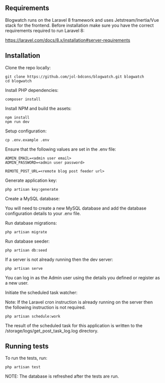 ## Requirements

Blogwatch runs on the Laravel 8 framework and uses Jetstream/Inertia/Vue stack for the frontend.  Before installation make sure you have the correct requirements required to run Laravel 8:

https://laravel.com/docs/8.x/installation#server-requirements

## Installation

Clone the repo locally:

```
git clone https://github.com/jol-bdcons/blogwatch.git blogwatch
cd blogwatch
```

Install PHP dependencies:

```
composer install
```

Install NPM and build the assets:

```
npm install
npm run dev
```

Setup configuration:

```
cp .env.example .env
```

Ensure that the following values are set in the .env file:

```
ADMIN_EMAIL=<admin user email>
ADMIN_PASSWORD=<admin user password>

REMOTE_POST_URL=<remote blog post feeder url>
```

Generate application key:

```
php artisan key:generate
```

Create a MySQL database:

You will need to create a new MySQL database and add the database configuration details to your .env file.

Run database migrations:

```
php artisan migrate
```

Run database seeder:

```
php artisan db:seed
```

If a server is not already running then the dev server:

```
php artisan serve
```

You can log in as the Admin user using the details you defined or register as a new user.

Initiate the scheduled task watcher:

Note: If the Laravel cron instruction is already running on the server then the following instruction is not required.

```
php artisan schedule:work
```

The result of the scheduled task for this application is written to the /storage/logs/get_post_task_log.log directory.

## Running tests

To run the tests, run:

```
php artisan test
```

NOTE: The database is refreshed after the tests are run.

